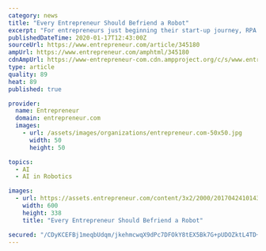 ```yaml
---
category: news
title: "Every Entrepreneur Should Befriend a Robot"
excerpt: "For entrepreneurs just beginning their start-up journey, RPA is not usually a priority with product development ... Today, pragmatic Artificial Intelligence (AI) and natural language processing can enable robots to understand real world documents even if the document includes ‘noise’ (e.g. hard to read, poorly scanned etc)."
publishedDateTime: 2020-01-17T12:43:00Z
sourceUrl: https://www.entrepreneur.com/article/345180
ampUrl: https://www.entrepreneur.com/amphtml/345180
cdnAmpUrl: https://www-entrepreneur-com.cdn.ampproject.org/c/s/www.entrepreneur.com/amphtml/345180
type: article
quality: 89
heat: 89
published: true

provider:
  name: Entrepreneur
  domain: entrepreneur.com
  images:
    - url: /assets/images/organizations/entrepreneur.com-50x50.jpg
      width: 50
      height: 50

topics:
  - AI
  - AI in Robotics

images:
  - url: https://assets.entrepreneur.com/content/3x2/2000/20170424101436-shutterstock-417941752.jpeg?width=600&crop=16:9
    width: 600
    height: 338
    title: "Every Entrepreneur Should Befriend a Robot"

secured: "/CDyKCEFBj1meqbUdqm/jkehmcwqX9dPc7DFOkY8tEX5Bk7G+pUDOZktL4TD+NtK3w32OIvjWD/Z3Hy8uDTcmISqyK2TE/vtn+GQW+09rV85J8mdAzZnyo+q0mDl9n96WA9WqGijaxdV5TK+4Gl4pk0HMp2jbWzn9IJMnYzyQBoXho8Q4A5py/3O0YOsJQscGwqm9vc01USmzQKgw6QAcov7oNx8VLIahU3KZzz4yyyttrb2SrplViqQPG1FThoHgWcR7+LKBV/zH1gbWgQMLzCvAtraGszJ/N/x+pa+Wv8=;WaIT2RTcdkqlOMtDtUfIxg=="
---
```



